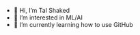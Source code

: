 - 👋 Hi, I’m Tal Shaked
- 👀 I’m interested in ML/AI
- 🌱 I’m currently learning how to use GitHub

<!---
tal-shaked/tal-shaked is a ✨ special ✨ repository because its `README.md` (this file) appears on your GitHub profile.
You can click the Preview link to take a look at your changes.
--->
